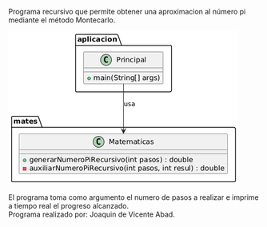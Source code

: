 Programa recursivo que permite obtener una aproximacion al número pi mediante el método Montecarlo. <br>


![DiagramaUML](imagenes/UML.png)

El programa toma como argumento el numero de pasos a realizar e imprime a tiempo real el progreso alcanzado. <br>
Programa realizado por: Joaquin de Vicente Abad.
